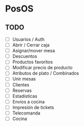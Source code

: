 # PosOS

## TODO

- [ ] Usuarios / Auth
- [ ] Abrir / Cerrar caja
- [ ] Asignar/mover mesa
- [ ] Descuentos
- [ ] Productos favoritos
- [ ] Modificar precio de producto
- [ ] Atributos de plato / Combinados
- [ ] Unir mesas
- [ ] Clientes
- [ ] Reservas
- [ ] Estadísticas
- [ ] Envíos a cocina
- [ ] Impresión de tickets
- [ ] Telecomanda
- [ ] Cocina

